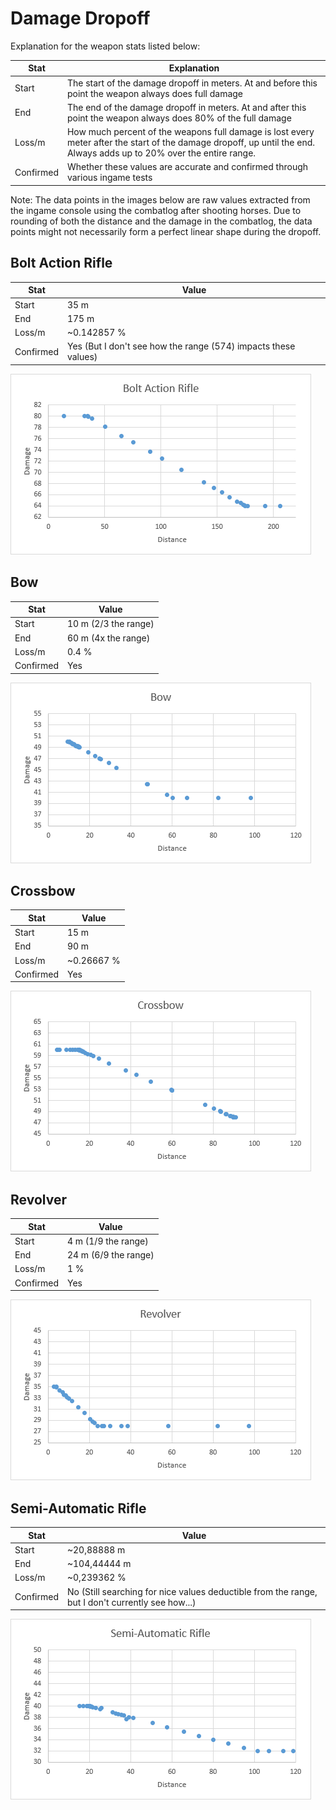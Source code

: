 # Damage Dropoff

Explanation for the weapon stats listed below:

| Stat      | Explanation                                                  |
| --------- | ------------------------------------------------------------ |
| Start     | The start of the damage dropoff in meters. At and before this point the weapon always does full damage |
| End       | The end of the damage dropoff in meters. At and after this point the weapon always does 80% of the full damage |
| Loss/m    | How much percent of the weapons full damage is lost every meter after the start of the damage dropoff, up until the end. Always adds up to 20% over the entire range. |
| Confirmed | Whether these values are accurate and confirmed through various ingame tests |

Note: The data points in the images below are raw values extracted from the ingame console using the combatlog after shooting horses. Due to rounding of both the distance and the damage in the combatlog, the data points might not necessarily form a perfect linear shape during the dropoff. 

## Bolt Action Rifle

| Stat      | Value                                                        |
| --------- | ------------------------------------------------------------ |
| Start     | 35 m                                                         |
| End       | 175 m                                                        |
| Loss/m    | ~0.142857 %                                                  |
| Confirmed | Yes (But I don't see how the range (574) impacts these values) |

![](resources/dmg-dropoff/bar.png)

## Bow

| Stat      | Value                |
| --------- | -------------------- |
| Start     | 10 m (2/3 the range) |
| End       | 60 m (4x the range)  |
| Loss/m    | 0.4 %                |
| Confirmed | Yes                  |

![](resources/dmg-dropoff/bow.png)

## Crossbow

| Stat      | Value      |
| --------- | ---------- |
| Start     | 15 m       |
| End       | 90 m       |
| Loss/m    | ~0.26667 % |
| Confirmed | Yes        |

![](resources/dmg-dropoff/crossbow.png)

## Revolver

| Stat      | Value                |
| --------- | -------------------- |
| Start     | 4 m (1/9 the range)  |
| End       | 24 m (6/9 the range) |
| Loss/m    | 1 %                  |
| Confirmed | Yes                  |

![](resources/dmg-dropoff/revolver.png)

## Semi-Automatic Rifle

| Stat      | Value                                                        |
| --------- | ------------------------------------------------------------ |
| Start     | ~20,88888 m                                                  |
| End       | ~104,44444 m                                                 |
| Loss/m    | ~0,239362 %                                                  |
| Confirmed | No (Still searching for nice values deductible from the range, but I don't currently see how...) |

![](resources/dmg-dropoff/sar.png)